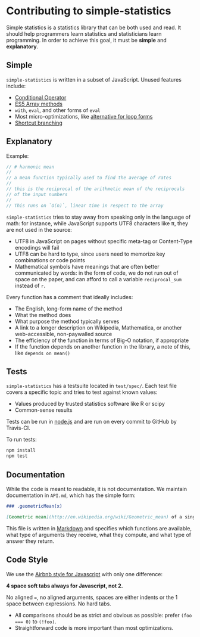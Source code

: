 # Contributing to simple-statistics

Simple statistics is a statistics library that can be both used and read.
It should help programmers learn statistics and statisticians learn programming.
In order to achieve this goal, it must be **simple** and **explanatory**.

## Simple

`simple-statistics` is written in a subset of JavaScript. Unused features
include:

* [Conditional Operator](https://developer.mozilla.org/en-US/docs/Web/JavaScript/Reference/Operators/Conditional_Operator)
* [ES5 Array methods](http://ie.microsoft.com/TestDrive/HTML5/ECMAScript5Array/Default.html)
* `with`, `eval`, and other forms of `eval`
* Most micro-optimizations, like [alternative for loop forms](http://jsperf.com/loops/70)
* [Shortcut branching](http://javascriptweblog.wordpress.com/2010/07/26/no-more-ifs-alternatives-to-statement-branching-in-javascript/)

## Explanatory

Example:

```js
// # harmonic mean
//
// a mean function typically used to find the average of rates
//
// this is the reciprocal of the arithmetic mean of the reciprocals
// of the input numbers
//
// This runs on `O(n)`, linear time in respect to the array
```

`simple-statistics` tries to stay away from speaking only in the language of math:
for instance, while JavaScript supports UTF8 characters like π, they are not used
in the source:

* UTF8 in JavaScript on pages without specific meta-tag or Content-Type encodings will fail
* UTF8 can be hard to type, since users need to memorize key combinations or code points
* Mathematical symbols have meanings that are often better communicated by words:
  in the form of code, we do not run out of space on the paper, and can afford
  to call a variable `reciprocal_sum` instead of `r`.

Every function has a comment that ideally includes:

* The English, long-form name of the method
* What the method does
* What purpose the method typically serves
* A link to a longer description on Wikipedia, Mathematica, or another
  web-accessible, non-paywalled source
* The efficiency of the function in terms of Big-O notation, if appropriate
* If the function depends on another function in the library, a note of this, like
  `depends on mean()`

## Tests

`simple-statistics` has a testsuite located in `test/spec/`. Each test file
covers a specific topic and tries to test against known values:

* Values produced by trusted statistics software like R or scipy
* Common-sense results

Tests can be run in [node.js](http://nodejs.org/) and are run on every commit
to GitHub by Travis-CI.

To run tests:

```sh
npm install
npm test
```

## Documentation

While the code is meant to readable, it is not documentation. We maintain
documentation in `API.md`, which has the simple form:

```md
### .geometricMean(x)

[Geometric mean](http://en.wikipedia.org/wiki/Geometric_mean) of a single-dimensional array of **positive** numbers.
```

This file is written in [Markdown](https://daringfireball.net/projects/markdown/) and
specifies which functions are available, what type of arguments they receive,
what they compute, and what type of answer they return.

## Code Style

We use the [Airbnb style for Javascript](https://github.com/airbnb/javascript) with
only one difference:

**4 space soft tabs always for Javascript, not 2.**

No aligned `=`, no aligned arguments, spaces are either indents or the 1
space between expressions. No hard tabs.

* All comparisons should be as strict and obvious as possible: prefer `(foo === 0)` to
  `(!foo)`.
* Straightforward code is more important than most optimizations.
